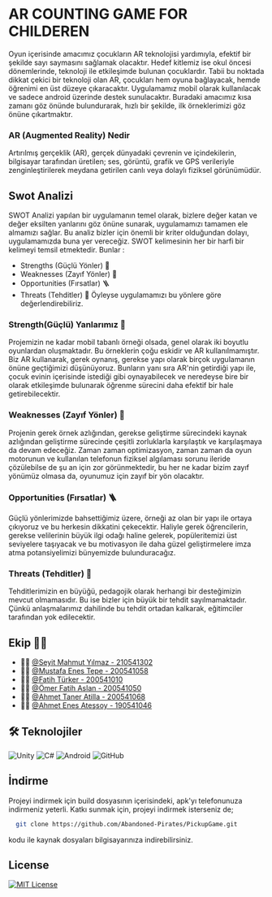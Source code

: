 # AR COUNTING GAME FOR CHILDEREN

Oyun içerisinde amacımız çocukların AR teknolojisi yardımıyla, efektif bir şekilde sayı saymasını sağlamak olacaktır. Hedef kitlemiz ise okul öncesi dönemlerinde, teknoloji ile etkileşimde bulunan çocuklardır. Tabii bu noktada dikkat çekici bir teknoloji olan AR, çocukları hem oyuna bağlayacak, hemde öğrenimi en üst düzeye çıkaracaktır. Uygulamamız mobil olarak kullanılacak ve sadece android üzerinde destek sunulacaktır. Buradaki amacımız kısa zamanı göz önünde bulundurarak, hızlı bir şekilde, ilk örneklerimizi göz önüne çıkartmaktır.

### AR (Augmented Reality) Nedir
Artırılmış gerçeklik (AR), gerçek dünyadaki çevrenin ve içindekilerin, bilgisayar tarafından üretilen; ses, görüntü, grafik ve GPS verileriyle zenginleştirilerek meydana getirilen canlı veya dolaylı fiziksel görünümüdür.

## Swot Analizi
 SWOT Analizi yapılan bir uygulamanın temel olarak, bizlere değer katan ve değer eksilten yanlarını göz önüne sunarak, uygulamamızı tamamen ele almamızı sağlar. Bu analiz bizler için önemli bir kriter olduğundan dolayı, uygulamamızda buna yer vereceğiz. SWOT kelimesinin her bir harfi bir kelimeyi temsil etmektedir. Bunlar : 

- Strengths (Güçlü Yönler) 💪
- Weaknesses (Zayıf Yönler) 🤕
- Opportunities (Fırsatlar) 🪜
- Threats (Tehditler) 🚨
Öyleyse uygulamamızı bu yönlere göre değerlendirebiliriz.

### Strength(Güçlü) Yanlarımız  💪
Projemizin ne kadar mobil tabanlı örneği olsada, genel olarak iki boyutlu oyunlardan oluşmaktadır. Bu örneklerin çoğu eskidir ve AR kullanılmamıştır. Biz AR kullanarak, gerek oynanış, gerekse yapı olarak birçok uygulamanın önüne geçtiğimizi düşünüyoruz. Bunların yanı sıra AR'nin getirdiği yapı ile, çocuk evinin içerisinde istediği gibi oynayabilecek ve neredeyse bire bir olarak etkileşimde bulunarak öğrenme sürecini daha efektif bir hale getirebilecektir.

### Weaknesses (Zayıf Yönler) 🤕
Projenin gerek örnek azlığından, gerekse geliştirme sürecindeki kaynak azlığından geliştirme sürecinde çeşitli zorluklarla karşılaştık ve karşılaşmaya da devam edeceğiz. Zaman zaman optimizasyon, zaman zaman da oyun motorunun ve kullanılan telefonun fiziksel algılaması sorunu ileride çözülebilse de şu an için zor görünmektedir, bu her ne kadar bizim zayıf yönümüz olmasa da, oyunumuz için zayıf bir yön olacaktır. 

### Opportunities (Fırsatlar) 🪜
Güçlü yönlerimizde bahsettiğimiz üzere, örneği az olan bir yapı ile ortaya çıkıyoruz ve bu herkesin dikkatini çekecektir. Haliyle gerek öğrencilerin, gerekse velilerinin büyük ilgi odağı haline gelerek, popüleritemizi üst seviyelere taşıyacak ve bu motivasyon ile daha güzel geliştirmelere imza atma potansiyelimizi bünyemizde bulunduracağız. 

### Threats (Tehditler) 🚨
Tehditlerimizin en büyüğü, pedagojik olarak herhangi bir desteğimizin mevcut olmamasıdır. Bu ise bizler için büyük bir tehdit sayılmamaktadır. Çünkü anlaşmalarımız dahilinde bu tehdit ortadan kalkarak, eğitimciler tarafından yok edilecektir. 


## Ekip 🥷🏼

- 🥷🏼 [@Seyit Mahmut Yılmaz - 210541302](https://www.github.com/SeyitYilmaz)
- 🥷🏼 [@Mustafa Enes Tepe - 200541058](https://www.github.com/MET-DEV)
- 🥷🏼 [@Fatih Türker - 200541010](https://www.github.com/Ftrea)
- 🥷🏼 [@Ömer Fatih Aslan - 200541050](https://www.github.com/omrfth23)
- 🥷🏼 [@Ahmet Taner Atilla  - 200541068](https://www.github.com/atilaahmettaner)
- 🥷🏼 [@Ahmet Enes Ateşsoy - 190541046](https://www.github.com/atessoy)




## 🛠 Teknolojiler
![Unity](https://img.shields.io/badge/unity-%23000000.svg?style=for-the-badge&logo=unity&logoColor=white)
![C#](https://img.shields.io/badge/c%23-%23239120.svg?style=for-the-badge&logo=c-sharp&logoColor=white)
![Android](https://img.shields.io/badge/Android-3DDC84?style=for-the-badge&logo=android&logoColor=white)
![GitHub](https://img.shields.io/badge/github-%23121011.svg?style=for-the-badge&logo=github&logoColor=white)



## İndirme

Projeyi indirmek için build dosyasının içerisindeki, apk'yı telefonunuza indirmeniz yeterli. 
Katkı sunmak için, projeyi indirmek isterseniz de;

```bash
  git clone https://github.com/Abandoned-Pirates/PickupGame.git
```
kodu ile kaynak dosyaları bilgisayarınıza indirebilirsiniz. 
    
## License

[![MIT License](https://img.shields.io/badge/License-MIT-green.svg)](https://choosealicense.com/licenses/mit/)


